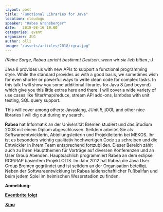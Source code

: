 ```yaml
---
layout: post
title: "Functional Libraries for Java"
location: cloudogu
speaker: "Rabea Gransberger"
date:   2018-08-16 19:00
categories: event
organizer: JUG
author: olli
image: "/assets/articles/2018/rgra.jpg"
---
```


*(Keine Sorge, Rebea spricht bestimmt Deutsch, wenn wir sie lieb bitten ;-)*

Java 8 provides us with new APIs to support a functional programming style. While the standard provides us with a good basis, we sometimes wish for even shorter or powerful ways to write clean code for complex tasks. In this talk I will show you some additional libraries for Java 8 (and beyond) which give you this little extras here and there. I will cover a wide variety of use cases like filter/map/reduce, stream API add-ons, lambdas with unit testing, SQL query support.

This will cover among others: Javaslang, JUnit 5, jOOL and other nice libraries I will dig out during my search.

**Rabea** hat Informatik an der Universität Bremen studiert und das Studium 2008 mit einem Diplom abgeschlossen. Seitdem arbeitet Sie als Softwareentwicklerin, Abteilungsleiterin und Projektleiterin bei MEKOS. Ihr ist es besonders wichtig qualitativ hochwertigen Code zu schreiben und die Entwickler in Ihrem Team entsprechend fortzubilden. Dieser Bereich zählt auch zu Ihren Hauptthemen für Vorträge auf diversen Konferenzen und an User Group Abenden. Hauptsächlich programmiert Rabea an dem eclipse RCP/RAP basiertem Projekt OTIS. Im Jahr 2012 hat Rabea die Java User Group Bremen gegründet und ist seitdem an der Organisation beteiligt. Neben der Softwareentwicklung ist Rabea leidenschaftlicher Fußballfan und beim jedem Spiel im heimischen Weserstadion zu finden. 

**Anmeldung:**

[**Eventbrite folgt**](folgt)

[**Xing**](https://www.xing.com/events/functional-libraries-for-java-1969751)

